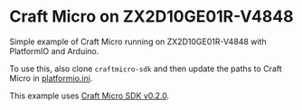 # Craft Micro on ZX2D10GE01R-V4848

Simple example of Craft Micro running on ZX2D10GE01R-V4848 with PlatformIO and Arduino.

To use this, also clone `craftmicro-sdk` and then update the paths to Craft Micro in [platformio.ini](platformio.ini).

This example uses [Craft Micro SDK v0.2.0](https://github.com/craftmicro/craftmicro-sdk/tree/v0.2.0).
